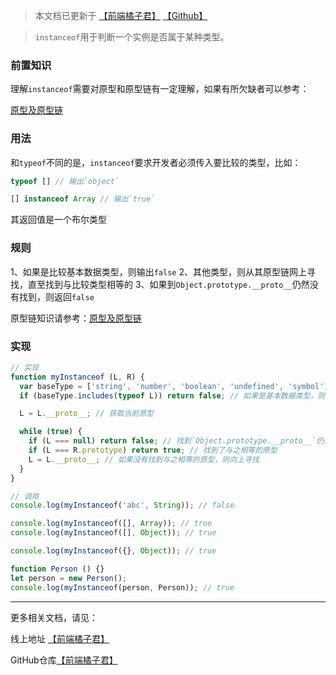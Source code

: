 > 本文档已更新于 [【前端橘子君】](http://xiaoysosheng.top/#/interview/手写instanceof) [【Github】](https://github.com/xiaoyaosheng-yu/library/blob/master/interview/手写instanceof.md)

> `instanceof`用于判断一个实例是否属于某种类型。

### 前置知识
理解`instanceof`需要对原型和原型链有一定理解，如果有所欠缺者可以参考：

[原型及原型链](http://xiaoysosheng.top/#/javascript/原型及原型链)

### 用法

和`typeof`不同的是，`instanceof`要求开发者必须传入要比较的类型，比如：

```javascript
typeof [] // 输出`object` 

[] instanceof Array // 输出`true`
```

其返回值是一个布尔类型

### 规则
1、如果是比较基本数据类型，则输出`false`
2、其他类型，则从其原型链网上寻找，直至找到与比较类型相等的
3、如果到`Object.prototype.__proto__`仍然没有找到，则返回`false`

原型链知识请参考：[原型及原型链](http://xiaoysosheng.top/#/javascript/原型及原型链)

### 实现
```javascript
// 实现
function myInstanceof (L, R) {
  var baseType = ['string', 'number', 'boolean', 'undefined', 'symbol'];
  if (baseType.includes(typeof L)) return false; // 如果是基本数据类型，则直接输出`false`

  L = L.__proto__; // 获取当前原型

  while (true) {
    if (L === null) return false; // 找到`Object.prototype.__proto__`仍未找到
    if (L === R.prototype) return true; // 找到了与之相等的原型
    L = L.__proto__; // 如果没有找到与之相等的原型，则向上寻找
  }
}

// 调用
console.log(myInstanceof('abc', String)); // false

console.log(myInstanceof([], Array)); // true
console.log(myInstanceof([], Object)); // true

console.log(myInstanceof({}, Object)); // true

function Person () {}
let person = new Person();
console.log(myInstanceof(person, Person)); // true
```

-------

更多相关文档，请见：

线上地址 [【前端橘子君】](http://xiaoysosheng.top)

GitHub仓库[【前端橘子君】](https://github.com/xiaoyaosheng-yu/library)
